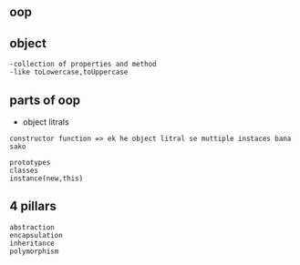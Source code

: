 ## oop

## object
``` 
-collection of properties and method
-like toLowercase,toUppercase
```
## parts of oop
- object litrals
```
constructor function => ek he object litral se muttiple instaces bana sako 

prototypes
classes
instance(new,this)
```
## 4 pillars
```
abstraction
encapsulation
inheritance
polymorphism
```
